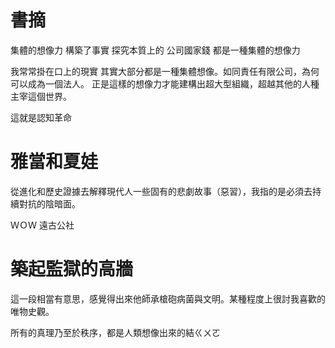 # 書摘
集體的想像力 構築了事實
探究本質上的 公司國家錢 都是一種集體的想像力

我常常掛在口上的現實 其實大部分都是一種集體想像。如同責任有限公司，為何可以成為一個法人。 正是這樣的想像力才能建構出超大型組織，超越其他的人種主宰這個世界。

這就是認知革命

# 雅當和夏娃

從進化和歷史證據去解釋現代人一些固有的悲劇故事（惡習），我指的是必須去持續對抗的陰暗面。

ＷＯＷ
遠古公社 

# 築起監獄的高牆
這一段相當有意思，感覺得出來他師承槍砲病菌與文明。某種程度上很討我喜歡的唯物史觀。

所有的真理乃至於秩序，都是人類想像出來的結ㄍㄨㄛ
<!--stackedit_data:
eyJoaXN0b3J5IjpbNjE2OTkyOTgxLDcwNjQ3MjcyMywtMjAwMj
k5MDI4NCwxNzExOTM0OTczLDIwOTM5OTc4MThdfQ==
-->